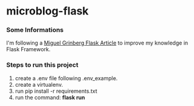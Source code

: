 # microblog-flask


### Some Informations
I'm following a  [Miguel Grinberg  Flask Article](https://blog.miguelgrinberg.com/post/the-flask-mega-tutorial-part-i-hello-world) to improve my knowledge in Flask Framework. 

### Steps to run this project

 1. create a .env file following .env_example.
 2. create a virtualenv.
 3. run pip install -r requirements.txt
 4.  run the command: **flask run**
